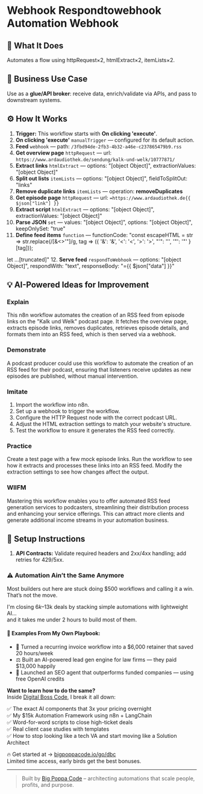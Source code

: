 # Webhook Respondtowebhook Automation Webhook
## 🚀 What It Does
Automates a flow using httpRequest×2, htmlExtract×2, itemLists×2.

## 💼 Business Use Case
Use as a **glue/API broker**: receive data, enrich/validate via APIs, and pass to downstream systems.

## ⚙️ How It Works
1. **Trigger:** This workflow starts with **On clicking 'execute'**.
2. **On clicking 'execute'** `manualTrigger` — configured for its default action.
3. **Feed** `webhook` — path: `/3fbd94de-2fb3-4b32-a46e-c237865479b9.rss`
4. **Get overview page** `httpRequest` — url: `https://www.ardaudiothek.de/sendung/kalk-und-welk/10777871/`
5. **Extract links** `htmlExtract` — options: "[object Object]", extractionValues: "[object Object]"
6. **Split out lists** `itemLists` — options: "[object Object]", fieldToSplitOut: "links"
7. **Remove duplicate links** `itemLists` — operation: **removeDuplicates**
8. **Get episode page** `httpRequest` — url: `=https://www.ardaudiothek.de{{ $json["link"] }}`
9. **Extract script** `htmlExtract` — options: "[object Object]", extractionValues: "[object Object]"
10. **Parse JSON** `set` — values: "[object Object]", options: "[object Object]", keepOnlySet: "true"
11. **Define feed items** `function` — functionCode: "const escapeHTML = str => str.replace(/[&<>'"]/g, 
  tag => ({
      '&': '&amp;',
      '<': '&lt;',
      '>': '&gt;',
      "'": '&#39;',
      '"': '&quot;'
    }[tag]));

let …[truncated]"
12. **Serve feed** `respondToWebhook` — options: "[object Object]", respondWith: "text", responseBody: "={{ $json["data"] }}"

## 💡 AI-Powered Ideas for Improvement
### Explain
This n8n workflow automates the creation of an RSS feed from episode links on the "Kalk und Welk" podcast page. It fetches the overview page, extracts episode links, removes duplicates, retrieves episode details, and formats them into an RSS feed, which is then served via a webhook.

### Demonstrate
A podcast producer could use this workflow to automate the creation of an RSS feed for their podcast, ensuring that listeners receive updates as new episodes are published, without manual intervention.

### Imitate
1. Import the workflow into n8n.
2. Set up a webhook to trigger the workflow.
3. Configure the HTTP Request node with the correct podcast URL.
4. Adjust the HTML extraction settings to match your website's structure.
5. Test the workflow to ensure it generates the RSS feed correctly.

### Practice
Create a test page with a few mock episode links. Run the workflow to see how it extracts and processes these links into an RSS feed. Modify the extraction settings to see how changes affect the output.

### WIIFM
Mastering this workflow enables you to offer automated RSS feed generation services to podcasters, streamlining their distribution process and enhancing your service offerings. This can attract more clients and generate additional income streams in your automation business.

## 🔧 Setup Instructions
1. **API Contracts:** Validate required headers and 2xx/4xx handling; add retries for 429/5xx.

### ⚠️ Automation Ain’t the Same Anymore

Most builders out here are stuck doing $500 workflows and calling it a win.  
That’s not the move.  

I'm closing $6k–$13k deals by stacking simple automations with lightweight AI...  
and it takes me under 2 hours to build most of them.

#### 🧠 Examples From My Own Playbook:
- 🔁 Turned a recurring invoice workflow into a $6,000 retainer that saved 20 hours/week  
- ⚖️ Built an AI-powered lead gen engine for law firms — they paid $13,000 happily  
- 🚀 Launched an SEO agent that outperforms funded companies — using free OpenAI credits  

**Want to learn how to do the same?**  
Inside [Digital Boss Code](https://bigpoppacode.io/go/dbc), I break it all down:

✅ The exact AI components that 3x your pricing overnight  
✅ My $15k Automation Framework using n8n + LangChain  
✅ Word-for-word scripts to close high-ticket deals  
✅ Real client case studies with templates  
✅ How to stop looking like a tech VA and start moving like a Solution Architect  

🔥 Get started at → [bigpoppacode.io/go/dbc](https://bigpoppacode.io/go/dbc)  
Limited time access, early birds get the best bonuses.

---
> Built by [Big Poppa Code](https://bigpoppacode.io) – architecting automations that scale people, profits, and purpose.
